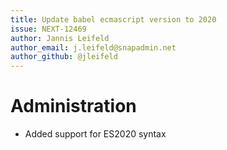 ```yaml
---
title: Update babel ecmascript version to 2020
issue: NEXT-12469
author: Jannis Leifeld
author_email: j.leifeld@snapadmin.net 
author_github: @jleifeld
---
```

# Administration
* Added support for ES2020 syntax
